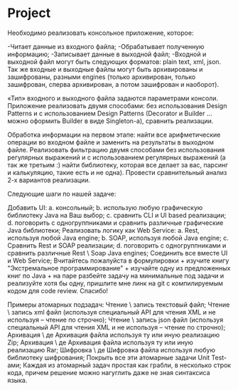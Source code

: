 # Project

Необходимо реализовать консольное приложение, которое:

-Читает данные из входного файла;
-Обрабатывает полученную информацию;
-Записывает данные в выходной файл;
-Входной и выходной файл могут быть следующих форматов: plain text, xml, json. Так же входные и выходные файлы могут быть архивированы и зашифрованы, разными engines (только архивирован, только зашифрован, сперва архивирован, а потом зашифрован и наоборот).

«Тип» входного и выходного файла задаются параметрами консоли. Приложение реализовать двумя способами: без использования Design Patterns и c использованием Design Patterns (Decorator и Builder … можно оформить Builder в виде Singleton-а), сравнить реализации.

Обработка информации на первом этапе: найти все арифметические операции во входном файле и заменить на результаты в выходном файле. Реализовать фильтрацию двумя способами без использования регулярных выражений и с использованием регулярных выражений (а так же третьим :) найти библиотеку, которая все делает за вас, парсинг и калькуляцию, такие есть и не одна). Провести сравнительный анализ 2-х вариантов реализации.

Следующие шаги по нашей задаче:

Добавить UI: 
a. консольный; 
b. использую любую графическую библиотеку Java на Ваш выбор; 
c. сравнить CLI и UI based реализации; 
d. поговорить с одногруппниками и сравнить различные графические Java библиотеки;
Реализовать логику как Web Service: 
a. Rest, используя любой Java engine; 
b. SOAP, используя любой Java engine; 
c. Сравнить Rest и SOAP реализации; 
d. поговорить с одногруппниками и сравнить различные Rest \ Soap Java engines;
Соединить все вместе UI и Web Service;
Вчитайтесь пожалуйста в формулировки + изучите книгу "Экстремальное программирование" + изучайте одну из предложенных книг по Java + на паре разбейте задачу на минимальные под задачи и реализуйте хотя бы одну, пришлите мне линк на git с компилируемым кодом для code review. Спасибо!

Примеры атомарных подзадач: 
Чтение \ запись текстовый файл; 
Чтение \ запись xml файл (используя специальный API для чтения XML и не используя – чтение по строчно); 
Чтение \ запись json файл (используя специальный API для чтения XML и не используя – чтение по строчно); 
Архивация \ де Архивация файла используя ту или иную реализацию Zip; 
Архивация \ де Архивация файла используя ту или иную реализацию Rar; 
Шифровка \ де Шифровка файла используя любую библиотеку шифрования; 
Покрыть все эти атомарные задачи Unit Test-ами; 
Каждая из атомарный задач простая как грабли, в несколько строк кода, причем решение можно нагуглить даже не зная синтаксиса языка.
